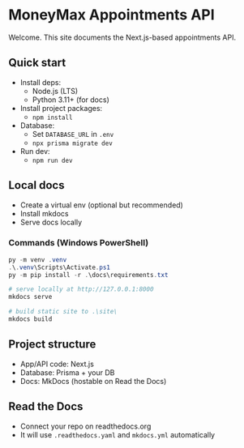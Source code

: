 ﻿# MoneyMax Appointments API

Welcome. This site documents the Next.js-based appointments API.

## Quick start

- Install deps:
  - Node.js (LTS)
  - Python 3.11+ (for docs)
- Install project packages:
  - `npm install`
- Database:
  - Set `DATABASE_URL` in `.env`
  - `npx prisma migrate dev`
- Run dev:
  - `npm run dev`

## Local docs

- Create a virtual env (optional but recommended)
- Install mkdocs
- Serve docs locally

### Commands (Windows PowerShell)

```powershell
py -m venv .venv
.\.venv\Scripts\Activate.ps1
py -m pip install -r .\docs\requirements.txt

# serve locally at http://127.0.0.1:8000
mkdocs serve

# build static site to .\site\
mkdocs build
```

## Project structure

- App/API code: Next.js
- Database: Prisma + your DB
- Docs: MkDocs (hostable on Read the Docs)

## Read the Docs

- Connect your repo on readthedocs.org
- It will use `.readthedocs.yaml` and `mkdocs.yml` automatically